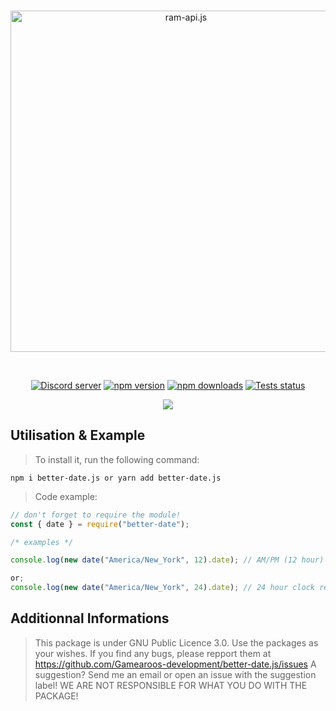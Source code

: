 <div align="center">
  <br />
  <p>
    <a href="https://www.npmjs.com/package/better-date.js"><img src="https://gamearoo.top/ram/Bd.png" width="546" alt="ram-api.js" /></a>
  </p>
  <br />
  <p>
    <a href="https://discord.gg/q3ycRjBG9q"><img src="https://img.shields.io/discord/1068088656377692170?color=5865F2&logo=discord&logoColor=white" alt="Discord server" /></a>
    <a href="https://www.npmjs.com/package/better-date.js"><img src="https://img.shields.io/npm/v/better-date.js.svg?maxAge=3600" alt="npm version" /></a>
    <a href="https://www.npmjs.com/package/better-date.js"><img src="https://img.shields.io/npm/dt/better-date.js.svg?maxAge=3600" alt="npm downloads" /></a>
    <a href="https://github.com/Anime-Development/better-date.js/actions"><img src="https://github.com/Gamearoos-development/discord-helper.js/actions/workflows/text.yml/badge.svg" alt="Tests status" /></a>
  </p>
  <a href="https://nodei.co/npm/better-date.js/"><img src="https://nodei.co/npm/better-date.js.png?downloads=true&downloadRank=true&stars=true"></a>
</div>

## Utilisation & Example

> To install it, run the following command:

```batch
npm i better-date.js or yarn add better-date.js
```

> Code example:

```js
// don't forget to require the module!
const { date } = require("better-date");

/* examples */

console.log(new date("America/New_York", 12).date); // AM/PM (12 hour)  returns March 21st 2022, 05:26:02 PM

or;
console.log(new date("America/New_York", 24).date); // 24 hour clock returns March 21st 2022, 17:26:15
```

>

## Additionnal Informations

> This package is under GNU Public Licence 3.0.
> Use the packages as your wishes.
> If you find any bugs, please repport them at https://github.com/Gamearoos-development/better-date.js/issues
> A suggestion? Send me an email or open an issue with the suggestion label!
> WE ARE NOT RESPONSIBLE FOR WHAT YOU DO WITH THE PACKAGE!
